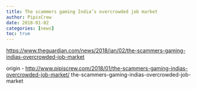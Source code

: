 ```yaml
---
title: The scammers gaming India’s overcrowded job market
author: PipisCrew
date: 2018-01-02
categories: [news]
toc: true
---
```


https://www.theguardian.com/news/2018/jan/02/the-scammers-gaming-indias-overcrowded-job-market

origin - http://www.pipiscrew.com/2018/01/the-scammers-gaming-indias-overcrowded-job-market/ the-scammers-gaming-indias-overcrowded-job-market